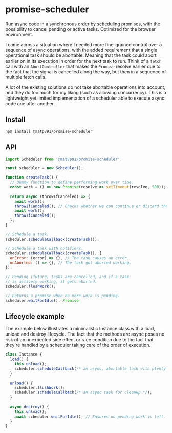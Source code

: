 # promise-scheduler

Run async code in a synchronous order by scheduling promises, with the possibility to cancel pending or active tasks. Optimized for the browser environment.

I came across a situation where I needed more fine-grained control over a sequence of async operations, with the added requirement that a single operational task should be abortable. Meaning that the task could abort earlier on in its execution in order for the next task to run. Think of a `fetch` call with an `AbortController` that makes the `Promise` resolve earlier due to the fact that the signal is cancelled along the way, but then in a sequence of multiple fetch calls.

A lot of the existing solutions do not take abortable operations into account, and they do too much for my liking (such as allowing concurrency). This is a lightweight yet limited implementation of a scheduler able to execute async code one after another.

## Install

```
npm install @matpv91/promise-scheduler
```

## API

```javascript
import Scheduler from '@matvp91/promise-scheduler';

const scheduler = new Scheduler();

function createTask() {
  // Dummy function to define performing work over time.
  const work = () => new Promise(resolve => setTimeout(resolve, 500));
  
  return async (throwIfCanceled) => {
    await work();
    throwIfCanceled(); // Checks whether we can continue or discard the callstack below.
    await work();
    throwIfCanceled();
  };
}

// Schedule a task.
scheduler.scheduleCallback(createTask());

// Schedule a task with notifiers.
scheduler.scheduleCallback(createTask(), {
  onError: (error) => {}, // The task causes an error.
  onAborted: () => {}, // The task got aborted working.
});

// Pending (future) tasks are cancelled, and if a task
// is actively working, it gets aborted.
scheduler.flushWork();

// Returns a promise when no more work is pending.
scheduler.waitForIdle(): Promise
```

## Lifecycle example

The example below illustrates a minimalistic Instance class with a load, unload and destroy lifecycle. The fact that the methods are async poses no risk of an unexpected side effect or race condition due to the fact that they're handled by a scheduler taking care of the order of execution.

```javascript
class Instance {
  load() {
    this.unload();
    scheduler.scheduleCallback(/* an async, abortable task with plenty of work */);
  }
  
  unload() {
    scheduler.flushWork();
    scheduler.scheduleCallback(/* an async task for cleanup */);
  }
  
  async destroy() {
    this.unload();
    await scheduler.waitForIdle(); // Ensures no pending work is left.
  }
}
```
